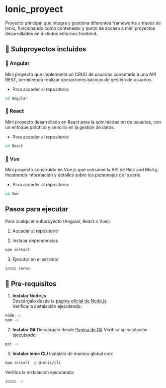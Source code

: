 # Ionic_proyect

Proyecto principal que integra y gestiona diferentes frameworks a través de Ionic, funcionando como contenedor y punto de acceso a mini proyectos desarrollados en distintos entornos frontend.

## 🚀 Subproyectos incluidos

### 🔹 Angular

Mini proyecto que implementa un CRUD de usuarios conectado a una API REST, permitiendo realizar operaciones básicas de gestión de usuarios.

- Para acceder al repositorio:
```bash
cd Angular
```

### 🔹 React

Mini proyecto desarrollado en React para la administración de usuarios, con un enfoque práctico y sencillo en la gestión de datos.

- Para acceder al repositorio:
```bash
cd React
```

### 🔹 Vue

Mini proyecto construido en Vue.js que consume la API de Rick and Morty, mostrando información y detalles sobre los personajes de la serie.

- Para acceder al repositorio:
```bash
cd Vue
```

## Pasos para ejecutar
Para cualquier subproyecto (Angular, React o Vue):

1. Acceder al repositorio

2. Instalar dependencias
```bash
npm install
```

3. Ejecutar en el servidor
```bash
ionic serve
```

## 🔧 Pre-requisitos

1. **Instalar Node.js**  
Descárgalo desde la [página oficial de Node.js](https://nodejs.org/es).  
Verifica la instalación ejecutando:  
```bash
node -v
npm -v
```
2. **Instalar Git**
Descárgalo desde [Pagina de Git](https://nodejs.org/es?utm_source=chatgpt.com) 
Verifica la instalación ejecutando:
```bash
git -v
```
3. **Instalar Ionic CLI**
Instálalo de manera global con:
```bash
npm install -g @ionic/cli
```
Verifica la instalación ejecutando:
```bash
ionic -v
```
